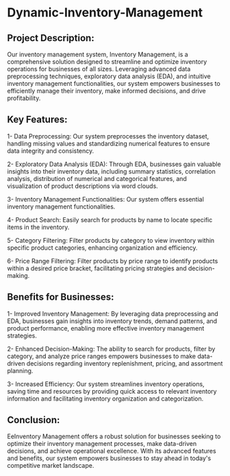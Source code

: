 # Dynamic-Inventory-Management

## Project Description:
Our inventory management system, Inventory Management, is a comprehensive solution designed to streamline and optimize inventory operations for businesses of all sizes. Leveraging advanced data preprocessing techniques, exploratory data analysis (EDA), and intuitive inventory management functionalities, our system empowers businesses to efficiently manage their inventory, make informed decisions, and drive profitability.

## Key Features:

1- Data Preprocessing: 
Our system preprocesses the inventory dataset, handling missing values and standardizing numerical features to ensure data integrity and consistency.

2- Exploratory Data Analysis (EDA): 
Through EDA, businesses gain valuable insights into their inventory data, including summary statistics, correlation analysis, distribution of numerical and categorical features, and visualization of product descriptions via word clouds.

3- Inventory Management Functionalities:
Our system offers essential inventory management functionalities.

4- Product Search: 
Easily search for products by name to locate specific items in the inventory.

5- Category Filtering:
Filter products by category to view inventory within specific product categories, enhancing organization and efficiency.

6- Price Range Filtering:
Filter products by price range to identify products within a desired price bracket, facilitating pricing strategies and decision-making.

## Benefits for Businesses:

1- Improved Inventory Management: 
By leveraging data preprocessing and EDA, businesses gain insights into inventory trends, demand patterns, and product performance, enabling more effective inventory management strategies.

2- Enhanced Decision-Making: 
The ability to search for products, filter by category, and analyze price ranges empowers businesses to make data-driven decisions regarding inventory replenishment, pricing, and assortment planning.

3- Increased Efficiency:
Our system streamlines inventory operations, saving time and resources by providing quick access to relevant inventory information and facilitating inventory organization and categorization.


## Conclusion:
 EeInventory Management offers a robust solution for businesses seeking to optimize their inventory management processes, make data-driven decisions, and achieve operational excellence. With its advanced features and benefits, our system empowers businesses to stay ahead in today's competitive market landscape.
